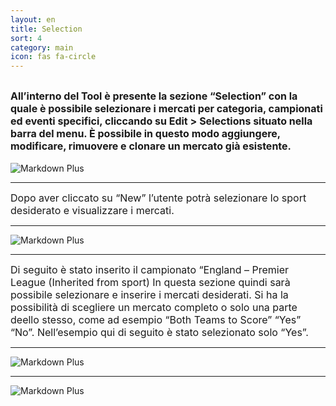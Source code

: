 ```yaml
---
layout: en
title: Selection
sort: 4
category: main
icon: fas fa-circle
---
```

<p class="message">
  
</p>


<font size="3">All’interno del Tool è presente la sezione “Selection” con la quale è possibile selezionare i mercati per categoria, campionati ed eventi specifici, cliccando su Edit > Selections situato nella barra del menu. È possibile in questo modo aggiungere, modificare, rimuovere e clonare un mercato già esistente.</font>
---

 ![Markdown Plus]({{site.baseurl}}/public/images/selection/selection-one.png)

---
<font size="3">Dopo aver cliccato su “New” l’utente potrà selezionare lo sport desiderato e visualizzare i mercati.</font>

---

 ![Markdown Plus]({{site.baseurl}}/public/images/selection/modifica-clone-elimina.png)

---

<font size="3">Di seguito è stato inserito il campionato “England – Premier League (Inherited from sport)
In questa sezione quindi sarà possibile selezionare e inserire i mercati desiderati. Si ha la possibilità di scegliere un mercato completo o solo una parte deello stesso, come ad esempio “Both Teams to Score” “Yes” “No”.  Nell’esempio qui di seguito è stato selezionato solo “Yes”.</font>

---


![Markdown Plus]({{site.baseurl}}/public/images/selection/selection-three.png)

---

![Markdown Plus]({{site.baseurl}}/public/images/selection/selection-four.png)